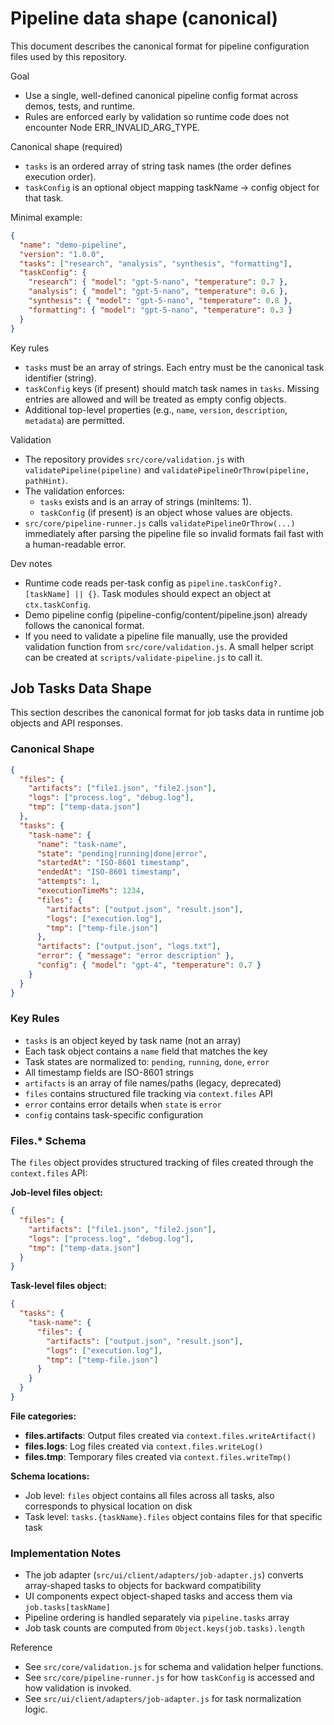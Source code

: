 # Pipeline data shape (canonical)

This document describes the canonical format for pipeline configuration files used by this repository.

Goal

- Use a single, well-defined canonical pipeline config format across demos, tests, and runtime.
- Rules are enforced early by validation so runtime code does not encounter Node ERR_INVALID_ARG_TYPE.

Canonical shape (required)

- `tasks` is an ordered array of string task names (the order defines execution order).
- `taskConfig` is an optional object mapping taskName -> config object for that task.

Minimal example:

```json
{
  "name": "demo-pipeline",
  "version": "1.0.0",
  "tasks": ["research", "analysis", "synthesis", "formatting"],
  "taskConfig": {
    "research": { "model": "gpt-5-nano", "temperature": 0.7 },
    "analysis": { "model": "gpt-5-nano", "temperature": 0.6 },
    "synthesis": { "model": "gpt-5-nano", "temperature": 0.8 },
    "formatting": { "model": "gpt-5-nano", "temperature": 0.3 }
  }
}
```

Key rules

- `tasks` must be an array of strings. Each entry must be the canonical task identifier (string).
- `taskConfig` keys (if present) should match task names in `tasks`. Missing entries are allowed and will be treated as empty config objects.
- Additional top-level properties (e.g., `name`, `version`, `description`, `metadata`) are permitted.

Validation

- The repository provides `src/core/validation.js` with `validatePipeline(pipeline)` and `validatePipelineOrThrow(pipeline, pathHint)`.
- The validation enforces:
  - `tasks` exists and is an array of strings (minItems: 1).
  - `taskConfig` (if present) is an object whose values are objects.
- `src/core/pipeline-runner.js` calls `validatePipelineOrThrow(...)` immediately after parsing the pipeline file so invalid formats fail fast with a human-readable error.

Dev notes

- Runtime code reads per-task config as `pipeline.taskConfig?.[taskName] || {}`. Task modules should expect an object at `ctx.taskConfig`.
- Demo pipeline config (pipeline-config/content/pipeline.json) already follows the canonical format.
- If you need to validate a pipeline file manually, use the provided validation function from `src/core/validation.js`. A small helper script can be created at `scripts/validate-pipeline.js` to call it.

## Job Tasks Data Shape

This section describes the canonical format for job tasks data in runtime job objects and API responses.

### Canonical Shape

```json
{
  "files": {
    "artifacts": ["file1.json", "file2.json"],
    "logs": ["process.log", "debug.log"],
    "tmp": ["temp-data.json"]
  },
  "tasks": {
    "task-name": {
      "name": "task-name",
      "state": "pending|running|done|error",
      "startedAt": "ISO-8601 timestamp",
      "endedAt": "ISO-8601 timestamp",
      "attempts": 1,
      "executionTimeMs": 1234,
      "files": {
        "artifacts": ["output.json", "result.json"],
        "logs": ["execution.log"],
        "tmp": ["temp-file.json"]
      },
      "artifacts": ["output.json", "logs.txt"],
      "error": { "message": "error description" },
      "config": { "model": "gpt-4", "temperature": 0.7 }
    }
  }
}
```

### Key Rules

- `tasks` is an object keyed by task name (not an array)
- Each task object contains a `name` field that matches the key
- Task states are normalized to: `pending`, `running`, `done`, `error`
- All timestamp fields are ISO-8601 strings
- `artifacts` is an array of file names/paths (legacy, deprecated)
- `files` contains structured file tracking via `context.files` API
- `error` contains error details when `state` is `error`
- `config` contains task-specific configuration

### Files.\* Schema

The `files` object provides structured tracking of files created through the `context.files` API:

**Job-level files object:**

```json
{
  "files": {
    "artifacts": ["file1.json", "file2.json"],
    "logs": ["process.log", "debug.log"],
    "tmp": ["temp-data.json"]
  }
}
```

**Task-level files object:**

```json
{
  "tasks": {
    "task-name": {
      "files": {
        "artifacts": ["output.json", "result.json"],
        "logs": ["execution.log"],
        "tmp": ["temp-file.json"]
      }
    }
  }
}
```

**File categories:**

- **files.artifacts**: Output files created via `context.files.writeArtifact()`
- **files.logs**: Log files created via `context.files.writeLog()`
- **files.tmp**: Temporary files created via `context.files.writeTmp()`

**Schema locations:**

- Job level: `files` object contains all files across all tasks, also corresponds to physical location on disk
- Task level: `tasks.{taskName}.files` object contains files for that specific task

### Implementation Notes

- The job adapter (`src/ui/client/adapters/job-adapter.js`) converts array-shaped tasks to objects for backward compatibility
- UI components expect object-shaped tasks and access them via `job.tasks[taskName]`
- Pipeline ordering is handled separately via `pipeline.tasks` array
- Job task counts are computed from `Object.keys(job.tasks).length`

Reference

- See `src/core/validation.js` for schema and validation helper functions.
- See `src/core/pipeline-runner.js` for how `taskConfig` is accessed and how validation is invoked.
- See `src/ui/client/adapters/job-adapter.js` for task normalization logic.
